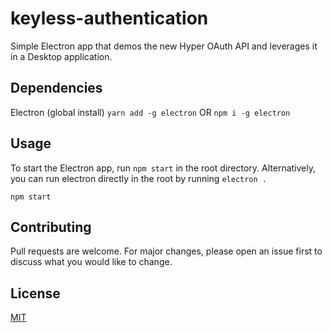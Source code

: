 # keyless-authentication

Simple Electron app that demos the new Hyper OAuth API and leverages it in a Desktop application.

## Dependencies

Electron (global install) `yarn add -g electron` OR `npm i -g electron`

## Usage

To start the Electron app, run `npm start` in the root directory. Alternatively, you can run electron directly in the root by running `electron .`
```
npm start
```

## Contributing
Pull requests are welcome. For major changes, please open an issue first to discuss what you would like to change.


## License
[MIT](https://choosealicense.com/licenses/mit/)
